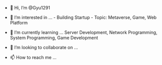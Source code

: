 - 👋 Hi, I’m @Gyu1291

- 👀 I’m interested in ... 
      - Building Startup
      - Topic: Metaverse, Game, Web Platform

- 🌱 I’m currently learning ... Server Development, Network Programming, System Programming, Game Development

- 💞️ I’m looking to collaborate on ... 

- 📫 How to reach me ...

<!---
Gyu1291/Gyu1291 is a ✨ special ✨ repository because its `README.md` (this file) appears on your GitHub profile.
You can click the Preview link to take a look at your changes.
--->
